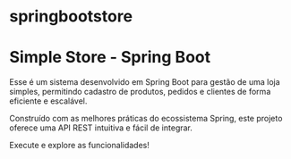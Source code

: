 # springbootstore
# Simple Store - Spring Boot

Esse é um sistema desenvolvido em Spring Boot para gestão de uma loja simples, permitindo cadastro de produtos, pedidos e clientes de forma eficiente e escalável.

Construído com as melhores práticas do ecossistema Spring, este projeto oferece uma API REST intuitiva e fácil de integrar.

Execute e explore as funcionalidades!


